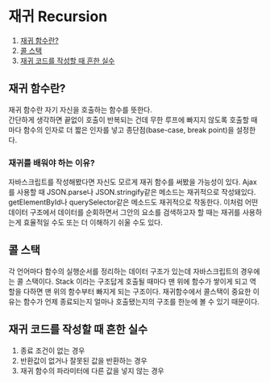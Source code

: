 # 재귀 Recursion

1. [재귀 함수란?](#재귀-함수란)
2. [콜 스택](#콜-스택)
3. [재귀 코드를 작성할 때 흔한 실수](#재귀-코드를-작성할-때-흔한-실수)

## 재귀 함수란?

재귀 함수란 자기 자신을 호출하는 함수를 뜻한다.  
간단하게 생각하면 끝없이 호출이 반복되는 건데 무한 루프에 빠지지 않도록 호출할 때마다
함수의 인자로 더 짧은 인자를 넣고 종단점(base-case, break point)을 설정한다.

### 재귀를 배워야 하는 이유?

자바스크립트를 작성해봤다면 자신도 모르게 재귀 함수를 써봤을 가능성이 있다.
Ajax를 사용할 때 JSON.parse나 JSON.stringify같은 메소드는 재귀적으로 작성돼있다.
getElementById나 querySelector같은 메소드도 재귀적으로 작동한다.
이처럼 어떤 데이터 구조에서 데이터를 순회하면서 그안의 요소를 검색하고자 할 때는 재귀를 사용하는게 효율적일 수도 또는 더 이해하기 쉬울 수도 있다.

## 콜 스택

각 언어마다 함수의 실행순서를 정리하는 데이터 구조가 있는데 자바스크립트의 경우에는 콜 스택이다. Stack 이라는 구조답게 호출될 때마다 맨 위에 함수가 쌓이게 되고 역할을 다하면 맨 위의 함수부터 빠지게 되는 구조이다. 재귀함수에서 콜스택이 중요한 이유는 함수가 언제 종료되는지 얼마나 호출됐는지의 구조를 한눈에 볼 수 있기 때문이다.

## 재귀 코드를 작성할 때 흔한 실수

1. 종료 조건이 없는 경우
2. 반환값이 없거나 잘못된 값을 반환하는 경우
3. 재귀 함수의 파라미터에 다른 값을 넣지 않는 경우
